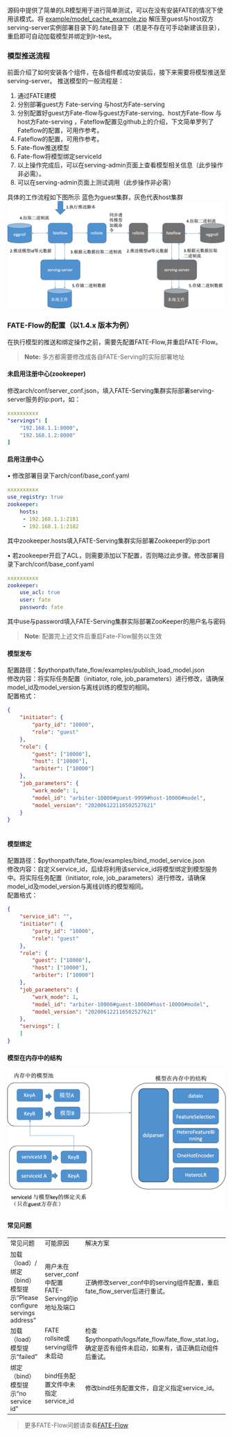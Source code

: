 
源码中提供了简单的LR模型用于进行简单测试，可以在没有安装FATE的情况下使用该模式。将 [example/model_cache_example.zip](../src/model_cache_example.zip) 解压至guest与host双方serving-server实例部署目录下的.fate目录下（若是不存在可手动新建该目录），重启即可自动加载模型并绑定到lr-test。

### 模型推送流程
前面介绍了如何安装各个组件，在各组件都成功安装后，接下来需要将模型推送至serving-server。
推送模型的一般流程是：  

1. 通过FATE建模  
2. 分别部署guest方 Fate-serving 与host方Fate-serving
3. 分别配置好guest方Fate-flow与guest方Fate-serving、host方Fate-flow 与host方Fate-serving ，Fateflow配置见github上的介绍，下文简单罗列了Fateflow的配置，可用作参考。
4. Fateflow的配置，可用作参考。
5. Fate-flow推送模型
6. Fate-flow将模型绑定serviceId
7. 以上操作完成后，可以在serving-admin页面上查看模型相关信息（此步操作非必需）。
8. 可以在serving-admin页面上测试调用（此步操作非必需）

具体的工作流程如下图所示 蓝色为guest集群，灰色代表host集群  
![flow](../img/flow.jpg)

### FATE-Flow的配置（以1.4.x 版本为例）
在执行模型的推送和绑定操作之前，需要先配置FATE-Flow,并重启FATE-Flow。 
>**Note:** 多方都需要修改成各自FATE-Serving的实际部署地址

#### 未启用注册中心(zookeeper)
修改arch/conf/server_conf.json，填入FATE-Serving集群实际部署serving-server服务的ip:port，如：
```yml
xxxxxxxxxx
"servings": [
    "192.168.1.1:8000",
    "192.168.1.2:8000"
]
```

#### 启用注册中心
•	修改部署目录下arch/conf/base_conf.yaml
```yml
xxxxxxxxxx
use_registry: true
zookeeper:
    hosts:
     - 192.168.1.1:2181
     - 192.168.1.1:2182
```
其中zookeeper.hosts填入FATE-Serving集群实际部署Zookeeper的ip:port

•	若zookeeper开启了ACL，则需要添加以下配置，否则略过此步骤。修改部署目录下arch/conf/base_conf.yaml
```yml
xxxxxxxxxx
zookeeper:
    use_acl: true
    user: fate
    password: fate
```
其中use与password填入FATE-Serving集群实际部署ZooKeeper的用户名与密码

>**Note**: 配置完上述文件后重启Fate-Flow服务以生效

#### 模型发布
配置路径：$pythonpath/fate_flow/examples/publish_load_model.json  
修改内容：将实际任务配置（initiator, role, job_parameters）进行修改，请确保model_id及model_version与离线训练的模型的相同。  
配置格式：
```json
{
    "initiator": {
        "party_id": "10000",
        "role": "guest"
    },
    "role": {
        "guest": ["10000"],
        "host": ["10000"],
        "arbiter": ["10000"]
    },
    "job_parameters": {
        "work_mode": 1,
        "model_id": "arbiter-10000#guest-9999#host-10000#model",
        "model_version": "202006122116502527621"
    }
}
​
```

#### 模型绑定
配置路径：$pythonpath/fate_flow/examples/bind_model_service.json  
修改内容：自定义service_id，后续将利用该service_id将模型绑定到模型服务中。将实际任务配置（initiator, role, job_parameters）进行修改，请确保model_id及model_version与离线训练的模型相同。  
配置格式：
```json
{
    "service_id": "",
    "initiator": {
        "party_id": "10000",
        "role": "guest"
    },
    "role": {
        "guest": ["10000"],
        "host": ["10000"],
        "arbiter": ["10000"]
    },
    "job_parameters": {
        "work_mode": 1,
        "model_id": "arbiter-10000#guest-10000#host-10000#model",
        "model_version": "202006122116502527621"
    },
    "servings": [
    ]
}
```
#### 模型在内存中的结构
![model_structure](../img/model_structure.jpg)

#### 常见问题
<table>
  <tr>
    <td>常见问题</td>
    <td>可能原因</td>
    <td>解决方案</td>
  </tr>
  <tr>
    <td>加载（load）/绑定（bind）模型提示“Please configure servings address”</td>
    <td>用户未在server_conf中配置FATE-Serving的ip地址及端口</td>
    <td>正确修改server_conf中的serving组件配置，重启fate_flow_server后进行重试。</td>
  </tr>
  <tr>
    <td>加载（load）模型提示“failed”</td>
    <td>FATE rollsite或serving组件未启动</td>
    <td>检查$pythonpath/logs/fate_flow/fate_flow_stat.log，确定是否有组件未启动，如果有，请正确启动组件后重试。</td>
  </tr>
  <tr>
    <td>绑定（bind）模型提示“no service id”</td>
    <td>bind任务配置文件中未指定service_id</td>
    <td>修改bind任务配置文件，自定义指定service_id。</td>
  </tr>
</table>

>更多FATE-Flow问题请查看[FATE-Flow](https://github.com/FederatedAI/FATE/tree/master/fate_flow)